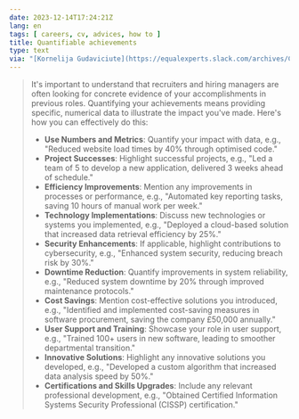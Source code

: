 ```yaml
---
date: 2023-12-14T17:24:21Z
lang: en
tags: [ careers, cv, advices, how to ]
title: Quantifiable achievements
type: text
via: "[Kornelija Gudaviciute](https://equalexperts.slack.com/archives/C05FPUBHN3F/p1699957496774149)"
---
```


> It's important to understand that recruiters and hiring managers are often looking for concrete evidence of your accomplishments in previous roles. Quantifying your achievements means providing specific, numerical data to illustrate the impact you've made. Here's how you can effectively do this:
>
> * **Use Numbers and Metrics**: Quantify your impact with data, e.g., "Reduced website load times by 40% through optimised code."
> * **Project Successes**: Highlight successful projects, e.g., "Led a team of 5 to develop a new application, delivered 3 weeks ahead of schedule."
> * **Efficiency Improvements**: Mention any improvements in processes or performance, e.g., "Automated key reporting tasks, saving 10 hours of manual work per week."
> * **Technology Implementations**: Discuss new technologies or systems you implemented, e.g., "Deployed a cloud-based solution that increased data retrieval efficiency by 25%."
> * **Security Enhancements**: If applicable, highlight contributions to cybersecurity, e.g., "Enhanced system security, reducing breach risk by 30%."
> * **Downtime Reduction**: Quantify improvements in system reliability, e.g., "Reduced system downtime by 20% through improved maintenance protocols."
> * **Cost Savings**: Mention cost-effective solutions you introduced, e.g., "Identified and implemented cost-saving measures in software procurement, saving the company £50,000 annually."
> * **User Support and Training**: Showcase your role in user support, e.g., "Trained 100+ users in new software, leading to smoother departmental transition."
> * **Innovative Solutions**: Highlight any innovative solutions you developed, e.g., "Developed a custom algorithm that increased data analysis speed by 50%."
> * **Certifications and Skills Upgrades**: Include any relevant professional development, e.g., "Obtained Certified Information Systems Security Professional (CISSP) certification."
